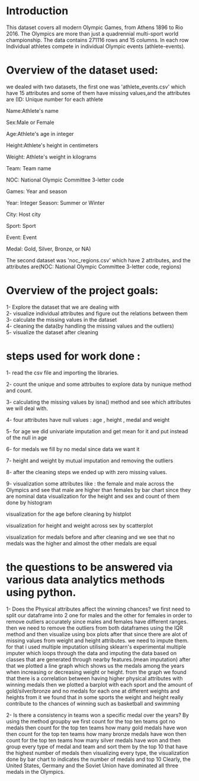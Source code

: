 # Introduction  
  This dataset covers all modern Olympic Games, from Athens 1896 to Rio 2016.
  The Olympics are more than just a quadrennial multi-sport world championship.
  The data contains 271116 rows and 15 columns.
  In each row Individual athletes compete in individual Olympic events (athlete-events).
 
# Overview of the dataset used:
  we dealed with two datasets, the first one was 'athlete_events.csv' which have 15 attributes and some of them have missing values,and the attributes are (ID: Unique number for each athlete
  
Name:Athlete's name

Sex:Male or Female

Age:Athlete's age in integer

Height:Athlete's height in centimeters

Weight: Athlete's weight in kilograms

Team: Team name

NOC: National Olympic Committee 3-letter code

Games: Year and season

Year: Integer
Season: Summer or Winter

City: Host city

Sport: Sport

Event: Event

Medal: Gold, Silver, Bronze, or NA)

The second dataset was 'noc_regions.csv' which have 2 attributes, and the attributes are(NOC: National Olympic Committee 3-letter code, regions)

# Overview of the project goals:
  1- Explore the dataset that we are dealing with  
  2- visualize individual attributes and figure out the relations between them  
  3- calculate the missing values in the dataset  
  4- cleaning the data(by handling the missing values and the outliers)  
  5- visualize the dataset after cleaning   
  
# steps used for work done :
1- read the csv file  and importing the libraries.

2- count the unique and some attrbuites to explore data by nunique method and count.

3- calculating the missing values by isna() method and see which attributes we will deal with.

4- four attributes have null values : age , height , medal and weight

5- for age we did univariate imputation and get mean for it and put instead of the null in age

6- for medals we fill by no medal since data we want it

7- height and weight by mutual imputation and removing the outliers 

8- after the cleaning steps we ended up with zero missing values.

9- visualization some attributes like : the female and male across the Olympics  and see that male are higher than females by bar chart since they are nominal data
visualization for the  height and sex and count of them done by histogram 

visualization for the age before cleaning by histplot

visualization for height and weight across sex by scatterplot

visualization for medals before and after cleaning and we see that no medals was the higher and almost the other medals are equal


  
# the  questions to be answered via various data analytics methods using python.
  1- Does the Physical attributes affect the winning chances?
     we first need to split our dataframe into 2 one for males and the other for females in order to remove outliers accurately since males and females have       different ranges.
     then we need to remove the outliers from both dataframes using the IQR method and then visualize using box plots
     after that since there are alot of missing values from weight and height attributes. we need to impute them. for that i used multiple imputation            utilising sklearn's experimental multiple imputer which loops through the data and imputing the data based on classes that are generated through nearby      features.(mean imputation)
     after that we plotted a line graph which shows us the medals among the years when increasing or decreasing weight or height.
     from the graph we found that there is a correlation between having higher physical attributes with winning medals
    then we plotted a barplot with each sport and the amount of gold/silver/bronze and no medals for each one at different weights and heights 
    from it we found that in some sports the weight and height really contribute to the chances of winning such as basketball and swimming
    
  2- Is there a consistency in teams won a specific medal over the years?
    By using the method groupby we first count for the top ten teams got no medals 
    then count for the top ten teams how many gold medals have won
    then count for the top ten teams how many bronze medals have won
    then count for the top ten teams how many silver medals have won
    and then group every type of medal and team
    and sort them by the top 10 that have the highest number of medals then visualizing  every type, the visualization done by bar chart     to indicates the number of medals and top 10
    Clearly, the United States, Germany and the Soviet Union have dominated all three medals in the Olympics.
  
 
